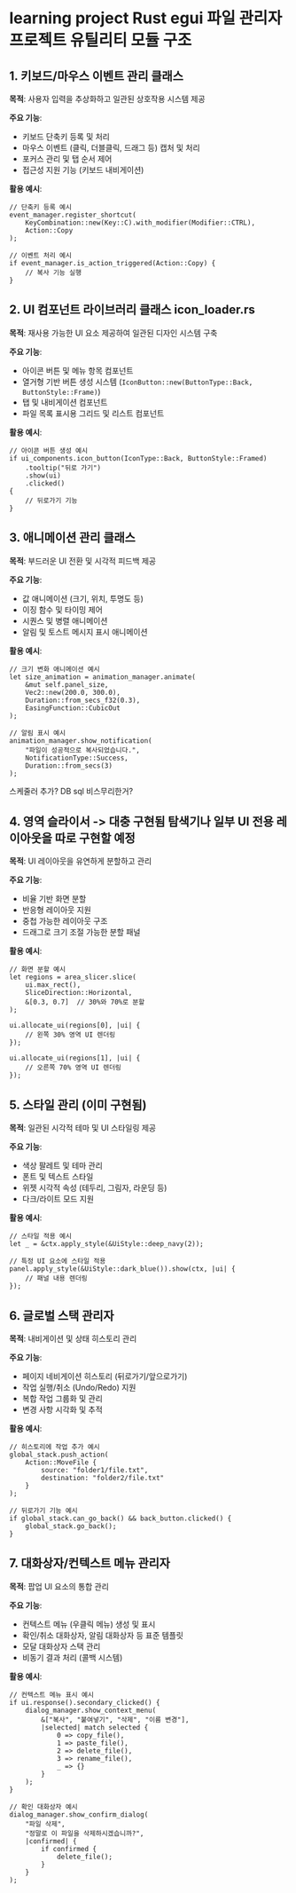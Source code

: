 
# learning project Rust egui 파일 관리자 프로젝트 유틸리티 모듈 구조

## 1. 키보드/마우스 이벤트 관리 클래스

**목적**: 사용자 입력을 추상화하고 일관된 상호작용 시스템 제공

**주요 기능**:
- 키보드 단축키 등록 및 처리
- 마우스 이벤트 (클릭, 더블클릭, 드래그 등) 캡처 및 처리
- 포커스 관리 및 탭 순서 제어
- 접근성 지원 기능 (키보드 내비게이션)

**활용 예시**:
```
// 단축키 등록 예시
event_manager.register_shortcut(
    KeyCombination::new(Key::C).with_modifier(Modifier::CTRL),
    Action::Copy
);

// 이벤트 처리 예시
if event_manager.is_action_triggered(Action::Copy) {
    // 복사 기능 실행
}
```

## 2. UI 컴포넌트 라이브러리 클래스 icon_loader.rs

**목적**: 재사용 가능한 UI 요소 제공하여 일관된 디자인 시스템 구축

**주요 기능**:
- 아이콘 버튼 및 메뉴 항목 컴포넌트
- 열거형 기반 버튼 생성 시스템 (`IconButton::new(ButtonType::Back, ButtonStyle::Frame)`)
- 탭 및 내비게이션 컴포넌트
- 파일 목록 표시용 그리드 및 리스트 컴포넌트

**활용 예시**:
```
// 아이콘 버튼 생성 예시
if ui_components.icon_button(IconType::Back, ButtonStyle::Framed)
    .tooltip("뒤로 가기")
    .show(ui)
    .clicked() 
{
    // 뒤로가기 기능
}
```

## 3. 애니메이션 관리 클래스

**목적**: 부드러운 UI 전환 및 시각적 피드백 제공

**주요 기능**:
- 값 애니메이션 (크기, 위치, 투명도 등)
- 이징 함수 및 타이밍 제어
- 시퀀스 및 병렬 애니메이션
- 알림 및 토스트 메시지 표시 애니메이션

**활용 예시**:
```
// 크기 변화 애니메이션 예시
let size_animation = animation_manager.animate(
    &mut self.panel_size,
    Vec2::new(200.0, 300.0),
    Duration::from_secs_f32(0.3),
    EasingFunction::CubicOut
);

// 알림 표시 예시
animation_manager.show_notification(
    "파일이 성공적으로 복사되었습니다.",
    NotificationType::Success,
    Duration::from_secs(3)
);
```
스케줄러 추가?
DB sql 비스무리한거?

## 4. 영역 슬라이서 -> 대충 구현됨 탐색기나 일부 UI 전용 레이아웃을 따로 구현할 예정

**목적**: UI 레이아웃을 유연하게 분할하고 관리

**주요 기능**:
- 비율 기반 화면 분할
- 반응형 레이아웃 지원
- 중첩 가능한 레이아웃 구조
- 드래그로 크기 조절 가능한 분할 패널

**활용 예시**:
```
// 화면 분할 예시
let regions = area_slicer.slice(
    ui.max_rect(),
    SliceDirection::Horizontal,
    &[0.3, 0.7]  // 30%와 70%로 분할
);

ui.allocate_ui(regions[0], |ui| {
    // 왼쪽 30% 영역 UI 렌더링
});

ui.allocate_ui(regions[1], |ui| {
    // 오른쪽 70% 영역 UI 렌더링
});
```

## 5. 스타일 관리 (이미 구현됨)

**목적**: 일관된 시각적 테마 및 UI 스타일링 제공

**주요 기능**:
- 색상 팔레트 및 테마 관리
- 폰트 및 텍스트 스타일
- 위젯 시각적 속성 (테두리, 그림자, 라운딩 등)
- 다크/라이트 모드 지원

**활용 예시**:
```
// 스타일 적용 예시
let _ = &ctx.apply_style(&UiStyle::deep_navy(2));

// 특정 UI 요소에 스타일 적용
panel.apply_style(&UiStyle::dark_blue()).show(ctx, |ui| {
    // 패널 내용 렌더링
});
```

## 6. 글로벌 스택 관리자

**목적**: 내비게이션 및 상태 히스토리 관리

**주요 기능**:
- 페이지 네비게이션 히스토리 (뒤로가기/앞으로가기)
- 작업 실행/취소 (Undo/Redo) 지원
- 복합 작업 그룹화 및 관리
- 변경 사항 시각화 및 추적

**활용 예시**:
```
// 히스토리에 작업 추가 예시
global_stack.push_action(
    Action::MoveFile { 
        source: "folder1/file.txt", 
        destination: "folder2/file.txt" 
    }
);

// 뒤로가기 기능 예시
if global_stack.can_go_back() && back_button.clicked() {
    global_stack.go_back();
}
```

## 7. 대화상자/컨텍스트 메뉴 관리자

**목적**: 팝업 UI 요소의 통합 관리

**주요 기능**:
- 컨텍스트 메뉴 (우클릭 메뉴) 생성 및 표시
- 확인/취소 대화상자, 알림 대화상자 등 표준 템플릿
- 모달 대화상자 스택 관리
- 비동기 결과 처리 (콜백 시스템)

**활용 예시**:
```
// 컨텍스트 메뉴 표시 예시
if ui.response().secondary_clicked() {
    dialog_manager.show_context_menu(
        &["복사", "붙여넣기", "삭제", "이름 변경"],
        |selected| match selected {
            0 => copy_file(),
            1 => paste_file(),
            2 => delete_file(),
            3 => rename_file(),
            _ => {}
        }
    );
}

// 확인 대화상자 예시
dialog_manager.show_confirm_dialog(
    "파일 삭제",
    "정말로 이 파일을 삭제하시겠습니까?",
    |confirmed| {
        if confirmed {
            delete_file();
        }
    }
);
```
